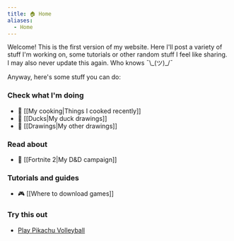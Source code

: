 ```yaml
---
title: 🏠 Home
aliases:
  - Home
---
```

Welcome! This is the first version of my website. Here I'll post a variety of stuff I'm working on, some tutorials or other random stuff I feel like sharing. I may also never update this again. Who knows ¯\\\_(ツ)\_/¯

Anyway, here's some stuff you can do:
### Check what I'm doing
- 🍳 [[My cooking|Things I cooked recently]]
- 🦆 [[Ducks|My duck drawings]] 
- 🎨 [[Drawings|My other drawings]] 
### Read about
- 🎲 [[Fortnite 2|My D&D campaign]] 
### Tutorials and guides
- 🎮 [[Where to download games]] 
### Try this out
- [Play Pikachu Volleyball](https://gorisanson.github.io/pikachu-volleyball/en/)